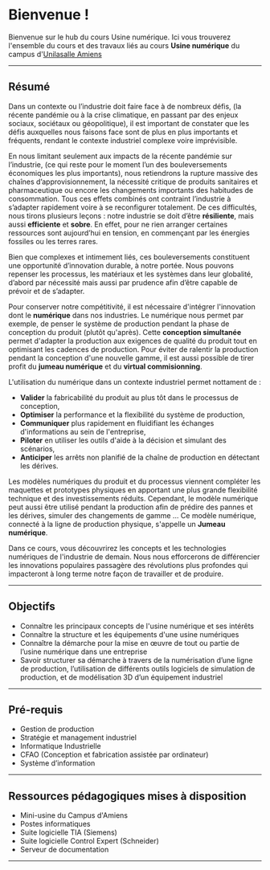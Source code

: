 # Bienvenue !

Bienvenue sur le hub du cours Usine numérique.
Ici vous trouverez l'ensemble du cours et des travaux liés au cours __Usine numérique__ du campus d'[Unilasalle Amiens](https://amiens.unilasalle.fr)

---

## Résumé

Dans un contexte ou l’industrie doit faire face à de nombreux défis, (la récente pandémie ou à la crise climatique, en passant par des enjeux sociaux, sociétaux ou géopolitique), il est important de constater que les défis auxquelles nous faisons face sont de plus en plus importants et fréquents, rendant le contexte industriel complexe voire imprévisible. 

En nous limitant seulement aux impacts de la récente pandémie sur l’industrie, (ce qui reste pour le moment l’un des bouleversements économiques les plus importants), nous retiendrons la rupture massive des chaînes d’approvisionnement, la nécessité critique de produits sanitaires et pharmaceutique ou encore les changements importants des habitudes de consommation. Tous ces effets combinés ont contraint l’industrie à s’adapter rapidement voire à se reconfigurer totalement. 
De ces difficultés, nous tirons plusieurs leçons : notre industrie se doit d’être __résiliente__, mais aussi __efficiente__ et __sobre__. En effet, pour ne rien arranger certaines ressources sont aujourd’hui en tension, en commençant par les énergies fossiles ou les terres rares. 

Bien que complexes et intimement liés, ces bouleversements constituent une opportunité d’innovation durable, à notre portée. Nous pouvons repenser les processus, les matériaux et les systèmes dans leur globalité, d’abord par nécessité mais aussi par prudence afin d’être capable de prévoir et de s’adapter.

Pour conserver notre compétitivité, il est nécessaire d'intégrer l'innovation dont le __numérique__ dans nos industries.
Le numérique nous permet par exemple, de penser le système de production pendant la phase de conception du produit (plutôt qu'après).
Cette __conception simultanée__ permet d'adapter la production aux exigences de qualité du produit tout en optimisant les cadences de production.
Pour éviter de ralentir la production pendant la conception d'une nouvelle gamme, il est aussi possible de tirer profit du __jumeau numérique__ et du __virtual commisionning__.

L'utilisation du numérique dans un contexte industriel permet nottament de :

- __Valider__ la fabricabilité du produit au plus tôt dans le processus de conception,
- __Optimiser__ la performance et la flexibilité du système de production,
- __Communiquer__ plus rapidement en fluidifiant les échanges d'informations au sein de l'entreprise,
- __Piloter__ en utiliser les outils d'aide à la décision et simulant des scénarios,
- __Anticiper__ les arrêts non planifié de la chaîne de production en détectant les dérives.

Les modèles numériques du produit et du processus viennent compléter les maquettes et prototypes physiques en apportant une plus grande flexibilité technique et des investissements réduits.
Cependant, le modèle numérique peut aussi être utilisé pendant la production afin de prédire des pannes et les dérives, simuler des changements de gamme ...
Ce modèle numérique, connecté à la ligne de production physique, s'appelle un __Jumeau numérique__.

Dans ce cours, vous découvrirez les concepts et les technologies numériques de l'industrie de demain. Nous nous efforcerons de différencier les innovations populaires passagère des révolutions plus profondes qui impacteront à long terme notre façon de travailler et de produire.

---

## Objectifs

- Connaître les principaux concepts de l'usine numérique et ses intérêts
- Connaître la structure et les équipements d'une usine numériques
- Connaître la démarche pour la mise en œuvre de tout ou partie de l’usine numérique dans une entreprise
- Savoir structurer sa démarche à travers de la numérisation d’une ligne de production, l’utilisation de différents outils logiciels de simulation de production, et de modélisation 3D d’un équipement industriel

---

## Pré-requis
- Gestion de production
- Stratégie et management industriel
- Informatique Industrielle
- CFAO (Conception et fabrication assistée par ordinateur)
- Système d’information

---

## Ressources pédagogiques mises à disposition
- Mini-usine du Campus d'Amiens
- Postes informatiques
- Suite logicielle TIA (Siemens)
- Suite logicielle Control Expert (Schneider)
- Serveur de documentation

---